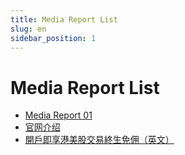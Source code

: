 ```yaml
---
title: Media Report List
slug: en
sidebar_position: 1
---
```



# Media Report List

- [Media Report 01 ](/ImyxwaA8gi8Am2kC4rEc8uHQnmb/en/media_report_01)
- [官网介绍 ](/ImyxwaA8gi8Am2kC4rEc8uHQnmb/en/official_infomation)
- [開戶即享港美股交易終生免佣（英文）](/ImyxwaA8gi8Am2kC4rEc8uHQnmb/en/welcome_rewards)

